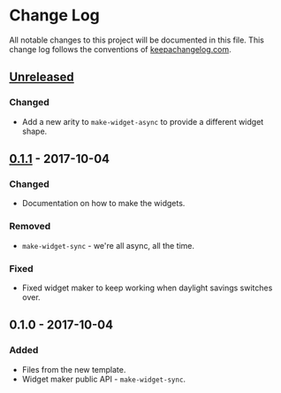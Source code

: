 # Change Log
All notable changes to this project will be documented in this file. This change log follows the conventions of [keepachangelog.com](http://keepachangelog.com/).

## [Unreleased]
### Changed
- Add a new arity to `make-widget-async` to provide a different widget shape.

## [0.1.1] - 2017-10-04
### Changed
- Documentation on how to make the widgets.

### Removed
- `make-widget-sync` - we're all async, all the time.

### Fixed
- Fixed widget maker to keep working when daylight savings switches over.

## 0.1.0 - 2017-10-04
### Added
- Files from the new template.
- Widget maker public API - `make-widget-sync`.

[Unreleased]: https://github.com/your-name/dp-334/compare/0.1.1...HEAD
[0.1.1]: https://github.com/your-name/dp-334/compare/0.1.0...0.1.1
